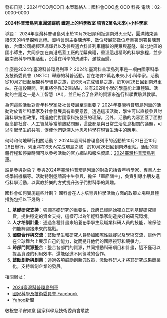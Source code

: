 發布日期：2024年OO月OO日
本案聯絡人：國科會OOO處 OOO 科長  電話：02-0000-0000

**2024科普環島列車圓滿歸航 鐵道上的科學教室 培育2萬名未來小小科學家**

導語：
2024年臺灣科普環島列車於10月26日順利抵達南港火車站，圓滿結束連續6天的科學探索巡禮。國科會副主委陳炳宇、數位發展部數位產業署副署長陳慧敏、台鐵公司總經理馮輝昇以及參與週六科普列車體驗的民眾與基隆、新北地區的國小師生，共同參加在南港瓶蓋工廠的閉幕典禮，重溫這趟精彩的科學旅程，並參觀南港科學市集活動，沉浸在科學的洗禮中，滿載而歸。

什麼是2024年臺灣科普環島列車？
2024年臺灣科普環島列車是一項由國家科學及技術委員會（NSTC）舉辦的科普活動，旨在培育2萬名未來小小科學家。活動從10月21日起展開科學環島之旅，於6天內完成環島之旅，於10月26日回到南港車站。在這段期間，列車將停靠32個站點，並有202所小學的學童能上車體驗。活動的主題之一是人工智慧（AI），並且結合了各界的資源來進行科學實驗與教學。

為何這些活動對青年科學家及社會發展至關重要？
2024年臺灣科普環島列車的活動對於青年科學家及社會發展具有重要意義。透過這項活動，學生可以直接參與討論科學技術政策，增進他們對國家科技發展的理解。另外，活動的內容涵蓋了面對超高齡社會、人工智慧等當前熱點問題，這些都是與日常生活息息相關的議題，可以引起學生的共鳴，促使他們更深入地思考科學在現實生活中的應用。

何時和何地舉行相關活動？
2024年臺灣科普環島列車的活動於10月21日至10月26日舉行，列車將在6天內完成環島之旅，於10月26日回到南港車站。活動的具體行程和停靠時間可以參考活動的官方網站和報名資訊：[2024臺灣科普環島列車](https://www.nstctrain.tw/)。

誰是參與對象？
參與2024年臺灣科普環島列車的對象包括青年科學家、專業人士或學術機構等。活動特別邀請高中生參與，擔任「車廂關主」，負責引導小朋友進行科學活動，以寓教於樂的方式提升孩子們對科學的興趣。

國科會如何實施這些計劃？
國科會在人才培育與科學活動方面的政策立場與具體措施包括以下幾點：

1. **基礎研究支持**：強調基礎研究的重要性，政府已經開始獨立匡列基礎研究經費，提供穩定的資金支持，這樣可以為年輕科學家創造良好的研究環境。
2. **人才培訓計畫**：通過各種計畫來培養在學學生及職業科研人員的技能，確保他們能夠迎接未來的挑戰。
3. **國際合作與交流**：鼓勵學生和研究人員參加國際性競賽以及學術交流，讓他們在全球舞台上展示自己的能力，從而提升他們的國際視野和競爭力。
4. **跨部門資源整合**：整合各部門的資源，共同推動科研項目和計畫，這不僅可以提高資源的利用效率，還能促進不同領域的合作。
5. **鼓勵創新與創業**：透過各項鼓勵創新的政策，激勵科研人才將其研究成果商業化，支持新創企業的發展。

相關網址：
- [2024臺灣科普環島列車](https://www.nstctrain.tw/)
- [國家科學及技術委員會 Facebook](https://www.facebook.com/nstc.gov.tw/posts/滿載科學與歡樂-2024臺灣科普環島列車出發-今天2024臺灣科普環島列車從臺北火車站啟程在前副總統陳建仁吳誠文主委與各協助單位多國駐臺代表們的歡送下列車將用6/944317911065951/)
- [Yahoo新聞](https://tw.news.yahoo.com/2024臺灣科普環島列車-全國科普站點大串聯-產官學研攜手推廣科學教育-080719320.html)

敬祝您平安如意
國家科學及技術委員會敬啟
